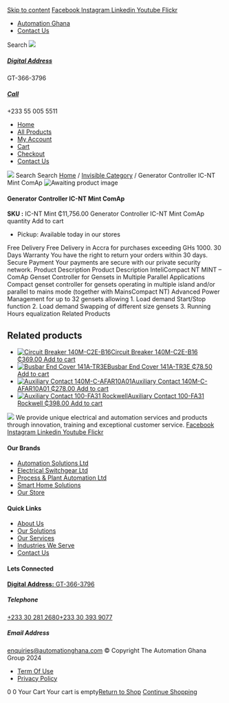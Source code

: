 [Skip to content](https://store.automationghana.com/product/generator-controller-ic-nt-mint-comap/#content)
[ Facebook ](https://www.facebook.com/automationgh/) [ Instagram ](https://www.instagram.com/automationgh/) [ Linkedin ](https://www.linkedin.com/company/the-automation-ghana-limited/) [ Youtube ](https://www.youtube.com/channel/UCurrRDUSm5oIW39VXjn1u0w) [ Flickr ](https://www.flickr.com/photos/181794037@N07/)
  * [ Automation Ghana ](https://automationghana.com)
  * [ Contact Us ](https://store.automationghana.com/contact/)


Search
[ ![](https://store.automationghana.com/wp-content/uploads/2024/04/Website-TAGG-Logo-BLUE.png) ](https://store.automationghana.com/)
[ ](https://maps.app.goo.gl/m4xeaagWCNbLk4jM6)
#####  [ Digital Address ](https://maps.app.goo.gl/m4xeaagWCNbLk4jM6)
GT-366-3796 
[ ](tel:+233550055511)
#####  [ Call ](tel:+233550055511)
+233 55 005 5511 
  * [Home](https://store.automationghana.com/)
  * [All Products](https://store.automationghana.com/shop/)
  * [My Account](https://store.automationghana.com/my-account/)
  * [Cart](https://store.automationghana.com/cart/)
  * [Checkout](https://store.automationghana.com/checkout/)
  * [Contact Us](https://store.automationghana.com/contact/)


[![](https://store.automationghana.com/wp-content/uploads/2024/04/AutomationGhana_logo_white.png)](https://store.automationghana.com)
Search
Search
[Home](https://store.automationghana.com) / [Invisible Category](https://store.automationghana.com/product-category/invisible-category/) / Generator Controller IC-NT Mint ComAp
![Awaiting product image](https://store.automationghana.com/wp-content/uploads/woocommerce-placeholder-600x600.png)
####  Generator Controller IC-NT Mint ComAp 
**SKU :** IC-NT Mint 
₵11,756.00
Generator Controller IC-NT Mint ComAp quantity
Add to cart
  * Pickup: Available today in our stores


Free Delivery 
Free Delivery in Accra for purchases exceeding GHs 1000. 
30 Days Warranty 
You have the right to return your orders within 30 days. 
Secure Payment 
Your payments are secure with our private security network. 
Product Description
Product Description
InteliCompact NT MINT – ComAp Genset Controller for Gensets in Multiple Parallel Applications Compact genset controller for gensets operating in multiple island and/or parallel to mains mode (together with MainsCompact NT) Advanced Power Management for up to 32 gensets allowing 1. Load demand Start/Stop function 2. Load demand Swapping of different size gensets 3. Running Hours equalization
Related Products 
## Related products
  * [![Circuit Breaker 140M-C2E-B16](https://store.automationghana.com/wp-content/uploads/2020/12/140M-C2E-B16.jpg)Circuit Breaker 140M-C2E-B16 ₵369.00 ](https://store.automationghana.com/product/circuit-breaker-140m-c2e-b16/)
[Add to cart](https://store.automationghana.com/product/generator-controller-ic-nt-mint-comap/?add-to-cart=2981)
  * [![Busbar End Cover 141A-TR3E](https://store.automationghana.com/wp-content/uploads/2020/12/141A-TR3E-300x300.jpg)Busbar End Cover 141A-TR3E ₵78.50 ](https://store.automationghana.com/product/busbar-end-cover-141a-tr3e/)
[Add to cart](https://store.automationghana.com/product/generator-controller-ic-nt-mint-comap/?add-to-cart=2977)
  * [![Auxiliary Contact 140M-C-AFAR10A01](https://store.automationghana.com/wp-content/uploads/2020/12/140M-C-AFAR10A01-300x298.jpg)Auxiliary Contact 140M-C-AFAR10A01 ₵278.00 ](https://store.automationghana.com/product/auxiliary-contact-140m-c-afar10a01/)
[Add to cart](https://store.automationghana.com/product/generator-controller-ic-nt-mint-comap/?add-to-cart=2963)
  * [![Auxiliary Contact 100-FA31 Rockwell](https://store.automationghana.com/wp-content/uploads/2020/11/Auxilliary-Contact-Block-100-FA31.jpg)Auxiliary Contact 100-FA31 Rockwell ₵398.00 ](https://store.automationghana.com/product/auxiliary-contact-100-fa31-rockwell/)
[Add to cart](https://store.automationghana.com/product/generator-controller-ic-nt-mint-comap/?add-to-cart=2937)


![](https://store.automationghana.com/wp-content/uploads/2024/04/AutomationGhana_logo_white.png)
We provide unique electrical and automation services and products through innovation, training and exceptional customer service.
[ Facebook ](https://www.facebook.com/automationgh/) [ Instagram ](https://www.instagram.com/automationgh/) [ Linkedin ](https://www.linkedin.com/company/the-automation-ghana-limited/) [ Youtube ](https://www.youtube.com/channel/UCurrRDUSm5oIW39VXjn1u0w) [ Flickr ](https://www.flickr.com/photos/181794037@N07/)
#### Our Brands
  * [ Automation Solutions Ltd ](https://store.automationghana.com/product/generator-controller-ic-nt-mint-comap/)
  * [ Electrical Switchgear Ltd ](https://store.automationghana.com/product/generator-controller-ic-nt-mint-comap/)
  * [ Process & Plant Automation Ltd ](https://store.automationghana.com/product/generator-controller-ic-nt-mint-comap/)
  * [ Smart Home Solutions ](https://store.automationghana.com/product/generator-controller-ic-nt-mint-comap/)
  * [ Our Store ](https://store.automationghana.com/product/generator-controller-ic-nt-mint-comap/)


#### Quick Links
  * [ About Us ](https://store.automationghana.com/product/generator-controller-ic-nt-mint-comap/)
  * [ Our Solutions ](https://store.automationghana.com/product/generator-controller-ic-nt-mint-comap/)
  * [ Our Services ](https://store.automationghana.com/product/generator-controller-ic-nt-mint-comap/)
  * [ Industries We Serve ](https://store.automationghana.com/product/generator-controller-ic-nt-mint-comap/)
  * [ Contact Us ](https://store.automationghana.com/product/generator-controller-ic-nt-mint-comap/)


#### Lets Connected
[**Digital Address:** GT-366-3796](https://maps.app.goo.gl/m4xeaagWCNbLk4jM6)
#####  Telephone 
[ +233 30 281 2680](tel:+233302812680)[+233 30 393 9077](https://store.automationghana.com/product/generator-controller-ic-nt-mint-comap/+233303939077)
#####  Email Address 
enquiries@automationghana.com 
© Copyright The Automation Ghana Group 2024
  * [ Term Of Use ](https://store.automationghana.com/product/generator-controller-ic-nt-mint-comap/)
  * [ Privacy Policy ](https://store.automationghana.com/product/generator-controller-ic-nt-mint-comap/)


0
0
Your Cart
Your cart is empty[Return to Shop](https://store.automationghana.com/shop/)
[Continue Shopping](https://store.automationghana.com/product/generator-controller-ic-nt-mint-comap/)
